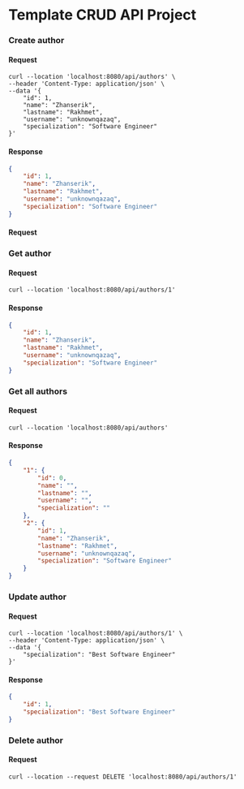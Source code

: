 # Template CRUD API Project

### Create author

#### Request
```curl
curl --location 'localhost:8080/api/authors' \
--header 'Content-Type: application/json' \
--data '{
    "id": 1,
    "name": "Zhanserik",
    "lastname": "Rakhmet",
    "username": "unknownqazaq",
    "specialization": "Software Engineer"
}'
```

#### Response
```json
{
    "id": 1,
    "name": "Zhanserik",
    "lastname": "Rakhmet",
    "username": "unknownqazaq",
    "specialization": "Software Engineer"
}
```


#### Request

### Get author

#### Request
```curl
curl --location 'localhost:8080/api/authors/1'
```

#### Response
```json
{
    "id": 1,
    "name": "Zhanserik",
    "lastname": "Rakhmet",
    "username": "unknownqazaq",
    "specialization": "Software Engineer"
}
```

### Get all authors

#### Request
```curl
curl --location 'localhost:8080/api/authors'
```

#### Response
```json
{
    "1": {
        "id": 0,
        "name": "",
        "lastname": "",
        "username": "",
        "specialization": ""
    },
    "2": {
        "id": 1,
        "name": "Zhanserik",
        "lastname": "Rakhmet",
        "username": "unknownqazaq",
        "specialization": "Software Engineer"
    }
}
```

### Update author

#### Request
```curl
curl --location 'localhost:8080/api/authors/1' \
--header 'Content-Type: application/json' \
--data '{
    "specialization": "Best Software Engineer"
}'
```

#### Response
```json
{
    "id": 1,
    "specialization": "Best Software Engineer"
}
```

### Delete author

#### Request
```curl
curl --location --request DELETE 'localhost:8080/api/authors/1'
```